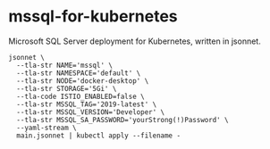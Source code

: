 # mssql-for-kubernetes
Microsoft SQL Server deployment for Kubernetes, written in jsonnet.

```
jsonnet \
  --tla-str NAME='mssql' \
  --tla-str NAMESPACE='default' \
  --tla-str NODE='docker-desktop' \
  --tla-str STORAGE='5Gi' \
  --tla-code ISTIO_ENABLED=false \
  --tla-str MSSQL_TAG='2019-latest' \
  --tla-str MSSQL_VERSION='Developer' \
  --tla-str MSSQL_SA_PASSWORD='yourStrong(!)Password' \
  --yaml-stream \
  main.jsonnet | kubectl apply --filename -
```